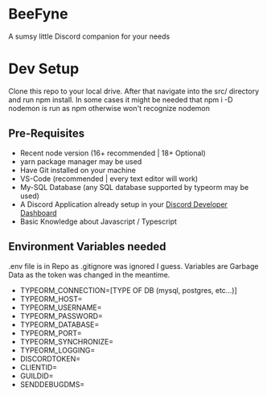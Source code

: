 # BeeFyne
A sumsy little Discord companion for your needs


# Dev Setup
Clone this repo to your local drive. After that navigate into the src/ directory and run npm install. In some cases it might be needed that npm i -D nodemon is run as npm otherwise won't recognize nodemon

## Pre-Requisites
- Recent node version (16+ recommended | 18+ Optional)
- yarn package manager may be used
- Have Git installed on your machine
- VS-Code (recommended | every text editor will work)
- My-SQL Database (any SQL database supported by typeorm may be used)
- A Discord Application already setup in your [Discord Developer Dashboard](https://discord.com/developers/applications)
- Basic Knowledge about Javascript / Typescript

## Environment Variables needed
.env file is in Repo as .gitignore was ignored I guess. Variables are Garbage Data as the token was changed in the meantime.

- TYPEORM_CONNECTION=[TYPE OF DB (mysql, postgres, etc...)]
- TYPEORM_HOST=
- TYPEORM_USERNAME=
- TYPEORM_PASSWORD=
- TYPEORM_DATABASE=
- TYPEORM_PORT=
- TYPEORM_SYNCHRONIZE=
- TYPEORM_LOGGING=
- DISCORDTOKEN=
- CLIENTID=
- GUILDID=
- SENDDEBUGDMS=
